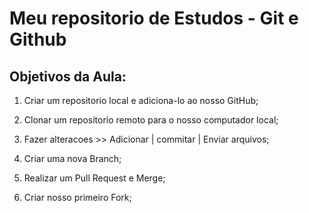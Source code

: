 # Meu repositorio de Estudos - Git e Github

## Objetivos da Aula:

1. Criar um repositorio local e adiciona-lo ao nosso GitHub;

2. Clonar um repositorio remoto para o nosso computador local;

3. Fazer alteracoes >> Adicionar | commitar | Enviar arquivos;

4. Criar uma nova Branch;

5. Realizar um Pull Request e Merge;

6. Criar nosso primeiro Fork;


